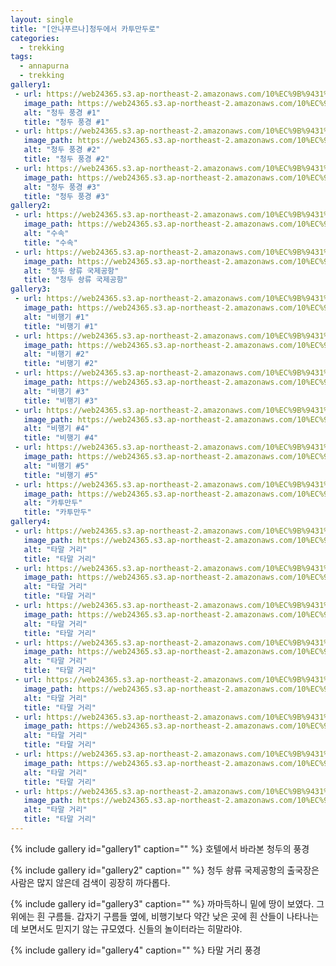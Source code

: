 ```yaml
---
layout: single
title: "[안나푸르나]청두에서 카투만두로"
categories:
  - trekking
tags:
  - annapurna
  - trekking
gallery1:
 - url: https://web24365.s3.ap-northeast-2.amazonaws.com/10%EC%9B%9431%EC%9D%BC/IMG_2676.png
   image_path: https://web24365.s3.ap-northeast-2.amazonaws.com/10%EC%9B%9431%EC%9D%BC/IMG_2676.png
   alt: "청두 풍경 #1"
   title: "청두 풍경 #1"
 - url: https://web24365.s3.ap-northeast-2.amazonaws.com/10%EC%9B%9431%EC%9D%BC/IMG_2678.png
   image_path: https://web24365.s3.ap-northeast-2.amazonaws.com/10%EC%9B%9431%EC%9D%BC/IMG_2678.png
   alt: "청두 풍경 #2"
   title: "청두 풍경 #2"
 - url: https://web24365.s3.ap-northeast-2.amazonaws.com/10%EC%9B%9431%EC%9D%BC/IMG_2681.png
   image_path: https://web24365.s3.ap-northeast-2.amazonaws.com/10%EC%9B%9431%EC%9D%BC/IMG_2681.png
   alt: "청두 풍경 #3"
   title: "청두 풍경 #3"
gallery2:
 - url: https://web24365.s3.ap-northeast-2.amazonaws.com/10%EC%9B%9431%EC%9D%BC/IMG_2685_1.png
   image_path: https://web24365.s3.ap-northeast-2.amazonaws.com/10%EC%9B%9431%EC%9D%BC/IMG_2685_1.png
   alt: "수속"
   title: "수속"
 - url: https://web24365.s3.ap-northeast-2.amazonaws.com/10%EC%9B%9431%EC%9D%BC/IMG_2686.png
   image_path: https://web24365.s3.ap-northeast-2.amazonaws.com/10%EC%9B%9431%EC%9D%BC/IMG_2686.png
   alt: "청두 솽류 국제공항"
   title: "청두 솽류 국제공항"
gallery3:
 - url: https://web24365.s3.ap-northeast-2.amazonaws.com/10%EC%9B%9431%EC%9D%BC/IMG_2691.png
   image_path: https://web24365.s3.ap-northeast-2.amazonaws.com/10%EC%9B%9431%EC%9D%BC/IMG_2691.png
   alt: "비행기 #1"
   title: "비행기 #1"
 - url: https://web24365.s3.ap-northeast-2.amazonaws.com/10%EC%9B%9431%EC%9D%BC/IMG_2699.png
   image_path: https://web24365.s3.ap-northeast-2.amazonaws.com/10%EC%9B%9431%EC%9D%BC/IMG_2699.png
   alt: "비행기 #2"
   title: "비행기 #2"
 - url: https://web24365.s3.ap-northeast-2.amazonaws.com/10%EC%9B%9431%EC%9D%BC/IMG_2698.png
   image_path: https://web24365.s3.ap-northeast-2.amazonaws.com/10%EC%9B%9431%EC%9D%BC/IMG_2698.png
   alt: "비행기 #3"
   title: "비행기 #3"
 - url: https://web24365.s3.ap-northeast-2.amazonaws.com/10%EC%9B%9431%EC%9D%BC/IMG_2700.png
   image_path: https://web24365.s3.ap-northeast-2.amazonaws.com/10%EC%9B%9431%EC%9D%BC/IMG_2670.png
   alt: "비행기 #4"
   title: "비행기 #4"
 - url: https://web24365.s3.ap-northeast-2.amazonaws.com/10%EC%9B%9431%EC%9D%BC/IMG_2705.png
   image_path: https://web24365.s3.ap-northeast-2.amazonaws.com/10%EC%9B%9431%EC%9D%BC/IMG_2705.png
   alt: "비행기 #5"
   title: "비행기 #5"
 - url: https://web24365.s3.ap-northeast-2.amazonaws.com/10%EC%9B%9431%EC%9D%BC/IMG_2814.png
   image_path: https://web24365.s3.ap-northeast-2.amazonaws.com/10%EC%9B%9431%EC%9D%BC/IMG_2714.png
   alt: "카투만두"
   title: "카투만두"
gallery4:
 - url: https://web24365.s3.ap-northeast-2.amazonaws.com/10%EC%9B%9431%EC%9D%BC/IMG_2741.png
   image_path: https://web24365.s3.ap-northeast-2.amazonaws.com/10%EC%9B%9431%EC%9D%BC/IMG_2741.png
   alt: "타말 거리"
   title: "타말 거리"
 - url: https://web24365.s3.ap-northeast-2.amazonaws.com/10%EC%9B%9431%EC%9D%BC/IMG_2742.png
   image_path: https://web24365.s3.ap-northeast-2.amazonaws.com/10%EC%9B%9431%EC%9D%BC/IMG_2742.png
   alt: "타말 거리"
   title: "타말 거리"
 - url: https://web24365.s3.ap-northeast-2.amazonaws.com/10%EC%9B%9431%EC%9D%BC/IMG_2746.png
   image_path: https://web24365.s3.ap-northeast-2.amazonaws.com/10%EC%9B%9431%EC%9D%BC/IMG_2746.png
   alt: "타말 거리"
   title: "타말 거리"
 - url: https://web24365.s3.ap-northeast-2.amazonaws.com/10%EC%9B%9431%EC%9D%BC/IMG_2768.png
   image_path: https://web24365.s3.ap-northeast-2.amazonaws.com/10%EC%9B%9431%EC%9D%BC/IMG_2768.png
   alt: "타말 거리"
   title: "타말 거리"
 - url: https://web24365.s3.ap-northeast-2.amazonaws.com/10%EC%9B%9431%EC%9D%BC/IMG_2775.png
   image_path: https://web24365.s3.ap-northeast-2.amazonaws.com/10%EC%9B%9431%EC%9D%BC/IMG_2775.png
   alt: "타말 거리"
   title: "타말 거리"
 - url: https://web24365.s3.ap-northeast-2.amazonaws.com/10%EC%9B%9431%EC%9D%BC/IMG_2776.png
   image_path: https://web24365.s3.ap-northeast-2.amazonaws.com/10%EC%9B%9431%EC%9D%BC/IMG_2776.png
   alt: "타말 거리"
   title: "타말 거리"
 - url: https://web24365.s3.ap-northeast-2.amazonaws.com/10%EC%9B%9431%EC%9D%BC/IMG_2779.png
   image_path: https://web24365.s3.ap-northeast-2.amazonaws.com/10%EC%9B%9431%EC%9D%BC/IMG_2779.png
   alt: "타말 거리"
   title: "타말 거리"
 - url: https://web24365.s3.ap-northeast-2.amazonaws.com/10%EC%9B%9431%EC%9D%BC/IMG_2782.png
   image_path: https://web24365.s3.ap-northeast-2.amazonaws.com/10%EC%9B%9431%EC%9D%BC/IMG_2782.png
   alt: "타말 거리"
   title: "타말 거리"
---
```


{% include gallery id="gallery1" caption="" %}
호텔에서 바라본 청두의 풍경

{% include gallery id="gallery2" caption="" %}
청두 솽류 국제공항의 출국장은 사람은 많지 않은데 검색이 굉장히 까다롭다.

{% include gallery id="gallery3" caption="" %}
까마득하니 밑에 땅이 보였다. 그 위에는 흰 구름들. 갑자기 구름들 옆에, 비행기보다 약간 낮은 곳에 흰 산들이 나타나는데 보면서도 믿지기 않는 규모였다. 신들의 놀이터라는 히말라야. 


{% include gallery id="gallery4" caption="" %}
타말 거리 풍경